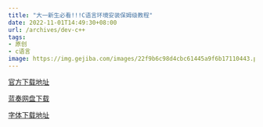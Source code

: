 ```yaml
---
title: "大一新生必看!!!C语言环境安装保姆级教程"
date: 2022-11-01T14:49:30+08:00
url: /archives/dev-c++
tags: 
- 原创
- c语言
image: https://img.gejiba.com/images/22f9b6c98d4cbc61445a9f6b17110443.png
---
```


[官方下载地址](https://sourceforge.net/projects/orwelldevcpp/)

[蓝奏网盘下载](https://ybygjylj.lanzoue.com/iv55p09abari)

[字体下载地址](https://ybygjylj.lanzoue.com/iy4E40ezgokf)
